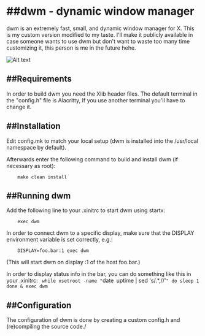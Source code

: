 ##dwm - dynamic window manager
============================
dwm is an extremely fast, small, and dynamic window manager for X. This is my custom version modified to my taste. I'll make it publicly available in case someone wants to use dwm but don't want to waste too many time customizing it, this person is me in the future hehe.

![Alt text](https://i.imgur.com/k08lWoe.png "Dwm screenshot")


##Requirements
------------
In order to build dwm you need the Xlib header files.
The default terminal in the "config.h" file is Alacritty, If you use another terminal you'll have to change it. 


##Installation
------------
Edit config.mk to match your local setup (dwm is installed into
the /usr/local namespace by default).

Afterwards enter the following command to build and install dwm (if
necessary as root):

`    make clean install`


##Running dwm
-----------
Add the following line to your .xinitrc to start dwm using startx:

`    exec dwm`

In order to connect dwm to a specific display, make sure that
the DISPLAY environment variable is set correctly, e.g.:

`    DISPLAY=foo.bar:1 exec dwm`

(This will start dwm on display :1 of the host foo.bar.)

In order to display status info in the bar, you can do something
like this in your .xinitrc:
`
    while xsetroot -name "`date` `uptime | sed 's/.*,//'`"
    do
    	sleep 1
    done &
    exec dwm
`

##Configuration
-------------
The configuration of dwm is done by creating a custom config.h
and (re)compiling the source code./
